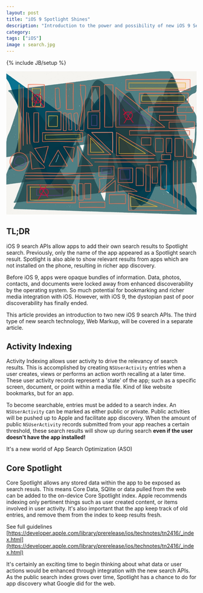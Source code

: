 ```yaml
---
layout: post
title: "iOS 9 Spotlight Shines"
description: "Introduction to the power and possibility of new iOS 9 Search APIs"
category: 
tags: ["iOS"]
image : search.jpg
---
```

{% include JB/setup %}

![They call me the seeker](/images/search.jpg)

## TL;DR
iOS 9 search APIs allow apps to add their own search results to Spotlight search. Previously, only the name of the app appeared as a Spotlight search result. Spotlight is also able to show relevant results from apps which are not installed on the phone, resulting in richer app discovery.

Before iOS 9, apps were opaque bundles of information. Data, photos, contacts, and documents were locked away from enhanced discoverability by the operating system. So much potential for bookmarking and richer media integration with iOS. However, with iOS 9, the dystopian past of poor discoverability has finally ended. 

This article provides an introduction to two new iOS 9 search APIs. The third type of new search technology, Web Markup, will be covered in a separate article.


## Activity Indexing
Activity Indexing allows user activity to drive the relevancy of search results. This is accomplished by creating `NSUserActivity` entries when a user creates, views or performs an action worth recalling at a later time. These user activity records represent a 'state' of the app; such as a specific screen, document, or point within a media file. Kind of like website bookmarks, but for an app. 

To become searchable, entries must be added to a search index. An `NSUserActivity` can be marked as either public or private. Public activities will be pushed up to Apple and facilitate app discovery. When the amount of public `NSUserActivity` records submitted from your app reaches a certain threshold, these search results will show up during search __even if the user doesn't have the app installed!__  


It's a new world of App Search Optimization (ASO)


## Core Spotlight
Core Spotlight allows any stored data within the app to be exposed as search resuls. This means Core Data, SQlite or data pulled from the web can be added to the on-device Core Spotlight index. Apple recommends indexing only pertinent things such as user created content, or items involved in user activity. It's also important that the app keep track of old entries, and remove them from the index to keep results fresh. 

See full guidelines [https://developer.apple.com/library/prerelease/ios/technotes/tn2416/_index.html](https://developer.apple.com/library/prerelease/ios/technotes/tn2416/_index.html)

It's certainly an exciting time to begin thinking about what data or user actions would be enhanced through integration with the new search APIs. As the public search index grows over time, Spotlight has a chance to do for app discovery what Google did for the web.
